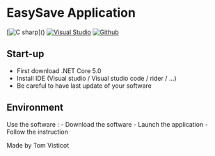# EasySave Application

[![C sharp](https://img.shields.io/badge/c%23%20-%23239120.svg?&style=for-the-badge&logo=c-sharp&logoColor=white")]()
[![Visual Studio](https://img.shields.io/badge/Visual%20Studio-5C2D91.svg?&style=for-the-badge&logo=visual-studio&logoColor=white)](https://visualstudio.microsoft.com/fr/)
[![Github](https://img.shields.io/badge/GitHub-100000?style=for-the-badge&logo=github&logoColor=white)](https://github.com/)

## Start-up

- First download .NET Core 5.0
- Install IDE (Visual studio / Visual studio code / rider / ...)
- Be careful to have last update of your software

## Environment

Use the software :
    - Download the software
    - Launch the application
    - Follow the instruction


Made by Tom Visticot

